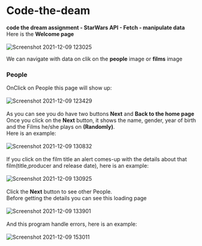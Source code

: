 # Code-the-deam
**code the dream assignment - StarWars API - Fetch - manipulate data** </br>
Here is the **Welcome page**</br>
</br>![Screenshot 2021-12-09 123025](https://user-images.githubusercontent.com/83052170/145454849-164aad05-feb2-44c8-b489-1ecfbe1a55b3.png)</br>

We can navigate with data on clik on the **people** image or **films** image </br>
### People
OnClick on People this page will show up: </br>
</br>![Screenshot 2021-12-09 123429](https://user-images.githubusercontent.com/83052170/145455430-9b276e67-8aea-4849-843f-f1ab89b42669.png)</br>
</br>As you can see you do have two buttons **Next**  and **Back to the home page**</br>
Once you click on the **Next** button, it shows the name, gender, year of birth and the Films he/she plays on **(Randomly)**. </br>
Here is an example: </br>
</br>![Screenshot 2021-12-09 130832](https://user-images.githubusercontent.com/83052170/145460754-55a91de6-c444-4f75-9202-5ed292dd4607.png)</br>
</br>If you click on the film title an alert comes-up with the details about that film(title,producer and release date), here is an example:</br>
</br>![Screenshot 2021-12-09 130925](https://user-images.githubusercontent.com/83052170/145462489-0abe6b48-e333-48c4-8c51-e56800c0817b.png)</br>
</br>Click the **Next**  button to see other People.
</br>Before getting the details you can see this loading page</br> 
</br>![Screenshot 2021-12-09 133901](https://user-images.githubusercontent.com/83052170/145464383-9d6b70e1-d1cc-4271-91ef-8455f363ef11.png)</br>
</br>And this program handle errors, here is an example:</br>
</br>![Screenshot 2021-12-09 153011](https://user-images.githubusercontent.com/83052170/145479408-43d99344-7a71-48e5-a990-18ee32e4eebc.png)</br>





